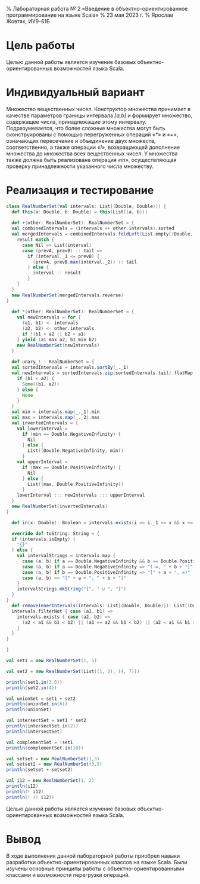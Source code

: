 % Лабораторная работа № 2 «Введение в объектно-ориентированное программирование на языке Scala»
% 23 мая 2023 г.
% Ярослав Жовтяк, ИУ9-61Б

# Цель работы
Целью данной работы является изучение базовых объектно-ориентированных возможностей языка Scala.

# Индивидуальный вариант
Множество вещественных чисел. Конструктор множества принимает в качестве параметров границы интервала
*[a,b]* и формирует множество, содержащее числа, принадлежащие этому интервалу.
Подразумевается, что более сложные множества могут быть сконструированы с помощью
перегруженных операций *«\*»* и *«+»*, означающих пересечение и объединение двух множеств,
соответственно, а также операции *«!»*, возвращающей дополнение множества до множества
всех вещественных чисел. У множества также должна быть реализована операция
*«in»*, осуществляющая проверку принадлежности указанного числа множеству.

# Реализация и тестирование

```scala
class RealNumberSet(val intervals: List[(Double, Double)]) {
  def this(a: Double, b: Double) = this(List((a, b)))
  
  def +(other: RealNumberSet): RealNumberSet = {
  val combinedIntervals = (intervals ++ other.intervals).sorted
  val mergedIntervals = combinedIntervals.foldLeft(List.empty[(Double, Double)]) { (result, interval) =>
    result match {
      case Nil => List(interval)
      case (prevA, prevB) :: tail =>
        if (interval._1 <= prevB) {
          (prevA, prevB.max(interval._2)) :: tail
        } else {
          interval :: result
        }
    }
  }
  new RealNumberSet(mergedIntervals.reverse)
}
  
  def *(other: RealNumberSet): RealNumberSet = {
    val newIntervals = for {
      (a1, b1) <- intervals
      (a2, b2) <- other.intervals
      if !(b1 < a2 || b2 < a1)
    } yield (a1 max a2, b1 min b2)
    new RealNumberSet(newIntervals)
  }
  
  def unary_! : RealNumberSet = {
  val sortedIntervals = intervals.sortBy(_._1)
  val newIntervals = sortedIntervals.zip(sortedIntervals.tail).flatMap { case ((_, b1), (a2, _)) =>
    if (b1 < a2) {
      Some((b1, a2))
    } else {
      None
    }
  }
  val min = intervals.map(_._1).min
  val max = intervals.map(_._2).max
  val invertedIntervals = {
    val lowerInterval =
      if (min == Double.NegativeInfinity) {
        Nil
      } else {
        List((Double.NegativeInfinity, min))
      }
    val upperInterval =
      if (max == Double.PositiveInfinity) {
        Nil
      } else {
        List((max, Double.PositiveInfinity))
      }
    lowerInterval ::: newIntervals ::: upperInterval
  }
  new RealNumberSet(invertedIntervals)
}

  def in(x: Double): Boolean = intervals.exists(i => i._1 <= x && x <= i._2)

  override def toString: String = {
  if (intervals.isEmpty) {
    "{}"
  } else {
    val intervalStrings = intervals.map {
      case (a, b) if a == Double.NegativeInfinity && b == Double.PositiveInfinity => "(-∞, ∞)"
      case (a, b) if a == Double.NegativeInfinity => "(-∞, " + b + "]"
      case (a, b) if b == Double.PositiveInfinity => "[" + a + ", ∞)"
      case (a, b) => "[" + a + ", " + b + "]"
    }
    intervalStrings.mkString("{", " ∪ ", "}")
  }
}
  def removeInnerIntervals(intervals: List[(Double, Double)]): List[(Double, Double)] = {
  intervals.filterNot { case (a1, b1) =>
    intervals.exists { case (a2, b2) =>
      (a2 < a1 && b1 < b2) || (a1 == a2 && b1 < b2) || (a2 < a1 && b1 == b2)
    }
  }
}

}

val set1 = new RealNumberSet(1, 5)

val set2 = new RealNumberSet(List((1, 2), (4, 7)))

println(set1.in(3.5))
println(set2.in(4))

val unionSet = set1 + set2
println(unionSet.in(6))
println(unionSet)

val intersectSet = set1 * set2
println(intersectSet.in(2))
println(intersectSet)

val complementSet = !set1
println(complementSet.in(10))

val setset = new RealNumberSet(1,3)
val setset2 = new RealNumberSet(3,5)
println(setset + setset2)

val i12 = new RealNumberSet(1, 2)
println(i12)
println(! i12)
println(! (! i12))
```
Целью данной работы является изучение базовых объектно-ориентированных возможностей языка Scala.
# Вывод
В ходе выполнения данной лабораторной работы приобрел навыки разработки объектно-ориентированных
классов на языке Scala. Были изучены основные принципы работы с объектно-ориентированными классами
и возможности перегрузки операций.